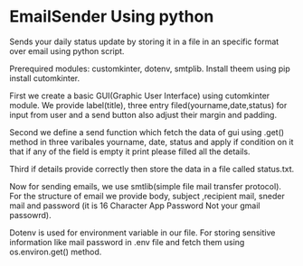 # EmailSender Using python

Sends your daily status update by storing it in a file in an specific format over email using python script.

Prerequired modules: customkinter, dotenv, smtplib. Install theem using pip install cutomkinter.

First we create a basic GUI(Graphic User Interface) using cutomkinter module. We provide label(title), three entry filed(yourname,date,status) for input from user and a send button also adjust their margin and padding.

Second we define a send function which fetch the data of gui using .get()
method in three varibales yourname, date, status and apply if condition on it that if any of the field is empty it print please filled all the details.

Third if details provide correctly then store the data in a file called status.txt.

Now for sending emails, we use smtlib(simple file mail transfer protocol).
For the structure of email we provide body, subject ,recipient mail, sneder mail and password (it is 16 Character App Password Not your gmail passowrd).

Dotenv is used for environment variable in our file. For storing sensitive information like mail password in .env file and fetch them using os.environ.get() method.


